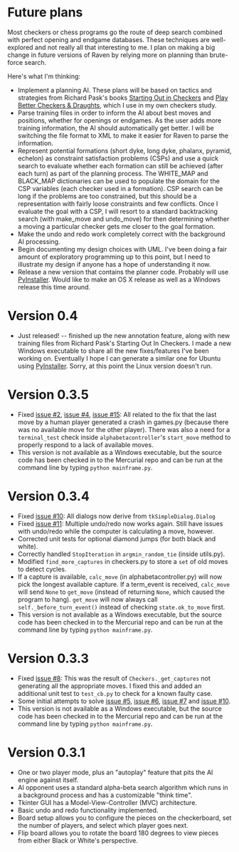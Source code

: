 # Future plans #
Most checkers or chess programs go the route of deep search combined with perfect opening and endgame databases. These techniques are well-explored and not really all that interesting to me. I plan on making a big change in future versions of Raven by relying more on planning than brute-force search.

Here's what I'm thinking:

  * Implement a planning AI. These plans will be based on tactics and strategies from Richard Pask's books [Starting Out in Checkers](http://www.jimloy.com/checkers/pask.htm) and [Play Better Checkers & Draughts](http://www.bobnewell.net/checkers/bookorders/getpbcd1.html), which I use in my own checkers study.
  * Parse training files in order to inform the AI about best moves and positions, whether for openings or endgames. As the user adds more training information, the AI should automatically get better. I will be  switching the file format to XML to make it easier for Raven to parse the information.
  * Represent potential formations (short dyke, long dyke, phalanx, pyramid, echelon) as constraint satisfaction problems (CSPs) and use a quick search to evaluate whether each formation can still be achieved (after each turn) as part of the planning process. The WHITE\_MAP and BLACK\_MAP dictionaries can be used to populate the domain for the CSP variables (each checker used in a formation). CSP search can be long if the problems are too constrained, but this should be a representation with fairly loose constraints and few conflicts. Once I evaluate the goal with a CSP, I will resort to a standard backtracking search (with make\_move and undo\_move) for then determining whether a moving a particular checker gets me closer to the goal formation.
  * Make the undo and redo work completely correct with the background AI processing.
  * Begin documenting my design choices with UML. I've been doing a fair amount of exploratory programming up to this point, but I need to illustrate my design if anyone has a hope of understanding it now.
  * Release a new version that contains the planner code. Probably will use [PyInstaller](http://www.pyinstaller.org). Would like to make an OS X release as well as a Windows release this time around.

# Version 0.4 #
  * Just released! -- finished up the new annotation feature, along with new training files from Richard Pask's Starting Out In Checkers. I made a new Windows executable to share all the new fixes/features I've been working on. Eventually I hope I can generate a similar one for Ubuntu using [PyInstaller](http://www.pyinstaller.org/). Sorry, at this point the Linux version doesn't run.
# Version 0.3.5 #
  * Fixed [issue #2](https://code.google.com/p/raven-checkers/issues/detail?id=#2), [issue #4](https://code.google.com/p/raven-checkers/issues/detail?id=#4), [issue #15](https://code.google.com/p/raven-checkers/issues/detail?id=#15): All related to the fix that the last move by a human player generated a crash in games.py (because there was no available move for the other player). There was also a need for a `terminal_test` check inside `alphabetacontroller`'s `start_move` method to properly respond to a lack of available moves.
  * This version is not available as a Windows executable, but the source code has been checked in to the Mercurial repo and can be run at the command line by typing `python mainframe.py`.
# Version 0.3.4 #
  * Fixed [issue #10](https://code.google.com/p/raven-checkers/issues/detail?id=#10): All dialogs now derive from `tkSimpleDialog.Dialog`
  * Fixed [issue #11](https://code.google.com/p/raven-checkers/issues/detail?id=#11): Multiple undo/redo now works again. Still have issues with undo/redo while the computer is calculating a move, however.
  * Corrected unit tests for optional diamond jumps (for both black and white).
  * Correctly handled `StopIteration` in `argmin_random_tie` (inside utils.py).
  * Modified `find_more_captures` in checkers.py to store a `set` of old moves to detect cycles.
  * If a capture is available, `calc_move` (in alphabetacontroller.py) will now pick the longest available capture. If a term\_event is received, `calc_move` will send `None` to `get_move` (instead of returning `None`, which caused the program to hang). `get_move` will now always call `self._before_turn_event()` instead of checking `state.ok_to_move` first.
  * This version is not available as a Windows executable, but the source code has been checked in to the Mercurial repo and can be run at the command line by typing `python mainframe.py`.
# Version 0.3.3 #
  * Fixed [issue #8](https://code.google.com/p/raven-checkers/issues/detail?id=#8): This was the result of `Checkers._get_captures` not generating all the appropriate moves. I fixed this and added an additional unit test to `test_cb.py` to check for a known faulty case.
  * Some initial attempts to solve [issue #5](https://code.google.com/p/raven-checkers/issues/detail?id=#5), [issue #6](https://code.google.com/p/raven-checkers/issues/detail?id=#6), [issue #7](https://code.google.com/p/raven-checkers/issues/detail?id=#7) and [issue #10](https://code.google.com/p/raven-checkers/issues/detail?id=#10).
  * This version is not available as a Windows executable, but the source code has been checked in to the Mercurial repo and can be run at the command line by typing `python mainframe.py`.
# Version 0.3.1 #
  * One or two player mode, plus an "autoplay" feature that pits the AI engine against itself.
  * AI opponent uses a standard alpha-beta search algorithm which runs in a background process and has a customizable "think time".
  * Tkinter GUI has a Model-View-Controller (MVC) architecture.
  * Basic undo and redo functionality implemented.
  * Board setup allows you to configure the pieces on the checkerboard, set the number of players, and select which player goes next.
  * Flip board allows you to rotate the board 180 degrees to view pieces from either Black or White's perspective.